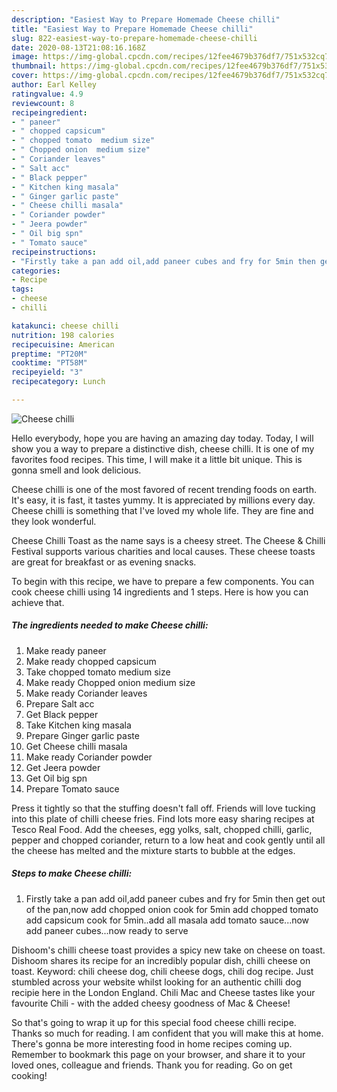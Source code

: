 ```yaml
---
description: "Easiest Way to Prepare Homemade Cheese chilli"
title: "Easiest Way to Prepare Homemade Cheese chilli"
slug: 822-easiest-way-to-prepare-homemade-cheese-chilli
date: 2020-08-13T21:08:16.168Z
image: https://img-global.cpcdn.com/recipes/12fee4679b376df7/751x532cq70/cheese-chilli-recipe-main-photo.jpg
thumbnail: https://img-global.cpcdn.com/recipes/12fee4679b376df7/751x532cq70/cheese-chilli-recipe-main-photo.jpg
cover: https://img-global.cpcdn.com/recipes/12fee4679b376df7/751x532cq70/cheese-chilli-recipe-main-photo.jpg
author: Earl Kelley
ratingvalue: 4.9
reviewcount: 8
recipeingredient:
- " paneer"
- " chopped capsicum"
- " chopped tomato  medium size"
- " Chopped onion  medium size"
- " Coriander leaves"
- " Salt acc"
- " Black pepper"
- " Kitchen king masala"
- " Ginger garlic paste"
- " Cheese chilli masala"
- " Coriander powder"
- " Jeera powder"
- " Oil big spn"
- " Tomato sauce"
recipeinstructions:
- "Firstly take a pan add oil,add paneer cubes and fry for 5min then get out of the pan,now add chopped onion cook for 5min add chopped tomato add capsicum cook for 5min..add all masala add tomato sauce...now add paneer cubes...now ready to serve"
categories:
- Recipe
tags:
- cheese
- chilli

katakunci: cheese chilli 
nutrition: 198 calories
recipecuisine: American
preptime: "PT20M"
cooktime: "PT58M"
recipeyield: "3"
recipecategory: Lunch

---
```



![Cheese chilli](https://img-global.cpcdn.com/recipes/12fee4679b376df7/751x532cq70/cheese-chilli-recipe-main-photo.jpg)

Hello everybody, hope you are having an amazing day today. Today, I will show you a way to prepare a distinctive dish, cheese chilli. It is one of my favorites food recipes. This time, I will make it a little bit unique. This is gonna smell and look delicious.

Cheese chilli is one of the most favored of recent trending foods on earth. It's easy, it is fast, it tastes yummy. It is appreciated by millions every day. Cheese chilli is something that I've loved my whole life. They are fine and they look wonderful.

Cheese Chilli Toast as the name says is a cheesy street. The Cheese &amp; Chilli Festival supports various charities and local causes. These cheese toasts are great for breakfast or as evening snacks.


To begin with this recipe, we have to prepare a few components. You can cook cheese chilli using 14 ingredients and 1 steps. Here is how you can achieve that.

<!--inarticleads1-->

##### The ingredients needed to make Cheese chilli:

1. Make ready  paneer
1. Make ready  chopped capsicum
1. Take  chopped tomato  medium size
1. Make ready  Chopped onion  medium size
1. Make ready  Coriander leaves
1. Prepare  Salt acc
1. Get  Black pepper
1. Take  Kitchen king masala
1. Prepare  Ginger garlic paste
1. Get  Cheese chilli masala
1. Make ready  Coriander powder
1. Get  Jeera powder
1. Get  Oil big spn
1. Prepare  Tomato sauce


Press it tightly so that the stuffing doesn&#39;t fall off. Friends will love tucking into this plate of chilli cheese fries. Find lots more easy sharing recipes at Tesco Real Food. Add the cheeses, egg yolks, salt, chopped chilli, garlic, pepper and chopped coriander, return to a low heat and cook gently until all the cheese has melted and the mixture starts to bubble at the edges. 

<!--inarticleads2-->

##### Steps to make Cheese chilli:

1. Firstly take a pan add oil,add paneer cubes and fry for 5min then get out of the pan,now add chopped onion cook for 5min add chopped tomato add capsicum cook for 5min..add all masala add tomato sauce...now add paneer cubes...now ready to serve


Dishoom&#39;s chilli cheese toast provides a spicy new take on cheese on toast. Dishoom shares its recipe for an incredibly popular dish, chilli cheese on toast. Keyword: chili cheese dog, chili cheese dogs, chili dog recipe. Just stumbled across your website whilst looking for an authentic chilli dog recipie here in the London England. Chili Mac and Cheese tastes like your favourite Chili - with the added cheesy goodness of Mac &amp; Cheese! 

So that's going to wrap it up for this special food cheese chilli recipe. Thanks so much for reading. I am confident that you will make this at home. There's gonna be more interesting food in home recipes coming up. Remember to bookmark this page on your browser, and share it to your loved ones, colleague and friends. Thank you for reading. Go on get cooking!
